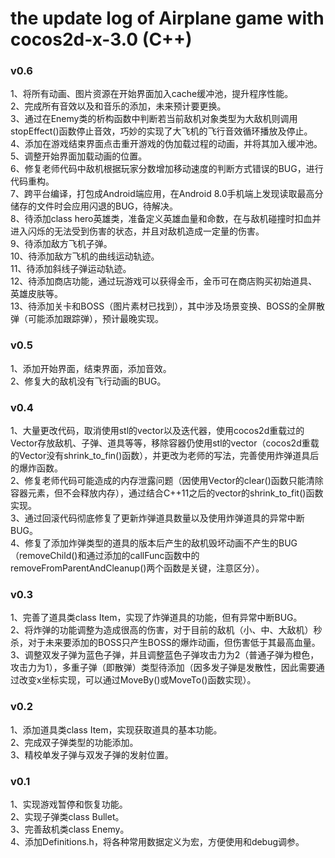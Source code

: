 # the update log of Airplane game with cocos2d-x-3.0 (C++)
### v0.6
1、将所有动画、图片资源在开始界面加入cache缓冲池，提升程序性能。<br>
2、完成所有音效以及和音乐的添加，未来预计要更换。<br>
3、通过在Enemy类的析构函数中判断若当前敌机对象类型为大敌机则调用stopEffect()函数停止音效，巧妙的实现了大飞机的飞行音效循环播放及停止。<br>
4、添加在游戏结束界面点击重开游戏的伪加载过程的动画，并将其加入缓冲池。<br>
5、调整开始界面加载动画的位置。<br>
6、修复老师代码中敌机根据玩家分数增加移动速度的判断方式错误的BUG，进行代码重构。<br>
7、跨平台编译，打包成Android端应用，在Android 8.0手机端上发现读取最高分储存的文件时会应用闪退的BUG，待解决。<br>
8、待添加class hero英雄类，准备定义英雄血量和命数，在与敌机碰撞时扣血并进入闪烁的无法受到伤害的状态，并且对敌机造成一定量的伤害。<br>
9、待添加敌方飞机子弹。<br>
10、待添加敌方飞机的曲线运动轨迹。<br>
11、待添加斜线子弹运动轨迹。<br>
12、待添加商店功能，通过玩游戏可以获得金币，金币可在商店购买初始道具、英雄皮肤等。<br>
13、待添加关卡和BOSS（图片素材已找到），其中涉及场景变换、BOSS的全屏散弹（可能添加跟踪弹），预计最晚实现。<br>
### v0.5
1、添加开始界面，结束界面，添加音效。<br>
2、修复大的敌机没有飞行动画的BUG。<br>
### v0.4
1、大量更改代码，取消使用stl的vector以及迭代器，使用cocos2d重载过的Vector存放敌机、子弹、道具等等，移除容器仍使用stl的vector（cocos2d重载的Vector没有shrink_to_fin()函数），并更改为老师的写法，完善使用炸弹道具后的爆炸函数。<br>
2、修复老师代码可能造成的内存泄露问题（因使用Vector的clear()函数只能清除容器元素，但不会释放内存），通过结合C++11之后的vector的shrink_to_fit()函数实现。<br>
3、通过回滚代码彻底修复了更新炸弹道具数量以及使用炸弹道具的异常中断BUG。<br>
4、修复了添加炸弹类型的道具的版本后产生的敌机毁坏动画不产生的BUG（removeChild()和通过添加的callFunc函数中的removeFromParentAndCleanup()两个函数是关键，注意区分）。<br>
### v0.3
1、完善了道具类class Item，实现了炸弹道具的功能，但有异常中断BUG。<br>
2、将炸弹的功能调整为造成很高的伤害，对于目前的敌机（小、中、大敌机）秒杀，对于未来要添加的BOSS只产生BOSS的爆炸动画，但伤害低于其最高血量。<br>
3、调整双发子弹为蓝色子弹，并且调整蓝色子弹攻击力为2（普通子弹为橙色，攻击力为1），多重子弹（即散弹）类型待添加（因多发子弹是发散性，因此需要通过改变x坐标实现，可以通过MoveBy()或MoveTo()函数实现）。<br>
### v0.2
1、添加道具类class Item，实现获取道具的基本功能。<br>
2、完成双子弹类型的功能添加。<br>
3、精校单发子弹与双发子弹的发射位置。<br>
### v0.1
1、实现游戏暂停和恢复功能。<br>
2、实现子弹类class Bullet。<br>
3、完善敌机类class Enemy。<br>
4、添加Definitions.h，将各种常用数据定义为宏，方便使用和debug调参。<br>
